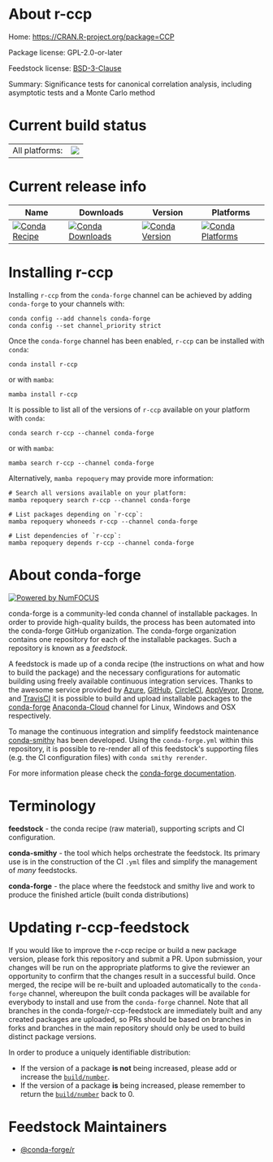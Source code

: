 About r-ccp
===========

Home: https://CRAN.R-project.org/package=CCP

Package license: GPL-2.0-or-later

Feedstock license: [BSD-3-Clause](https://github.com/conda-forge/r-ccp-feedstock/blob/main/LICENSE.txt)

Summary: Significance tests for canonical correlation analysis, including asymptotic tests and a Monte Carlo method

Current build status
====================


<table><tr><td>All platforms:</td>
    <td>
      <a href="https://dev.azure.com/conda-forge/feedstock-builds/_build/latest?definitionId=2496&branchName=main">
        <img src="https://dev.azure.com/conda-forge/feedstock-builds/_apis/build/status/r-ccp-feedstock?branchName=main">
      </a>
    </td>
  </tr>
</table>

Current release info
====================

| Name | Downloads | Version | Platforms |
| --- | --- | --- | --- |
| [![Conda Recipe](https://img.shields.io/badge/recipe-r--ccp-green.svg)](https://anaconda.org/conda-forge/r-ccp) | [![Conda Downloads](https://img.shields.io/conda/dn/conda-forge/r-ccp.svg)](https://anaconda.org/conda-forge/r-ccp) | [![Conda Version](https://img.shields.io/conda/vn/conda-forge/r-ccp.svg)](https://anaconda.org/conda-forge/r-ccp) | [![Conda Platforms](https://img.shields.io/conda/pn/conda-forge/r-ccp.svg)](https://anaconda.org/conda-forge/r-ccp) |

Installing r-ccp
================

Installing `r-ccp` from the `conda-forge` channel can be achieved by adding `conda-forge` to your channels with:

```
conda config --add channels conda-forge
conda config --set channel_priority strict
```

Once the `conda-forge` channel has been enabled, `r-ccp` can be installed with `conda`:

```
conda install r-ccp
```

or with `mamba`:

```
mamba install r-ccp
```

It is possible to list all of the versions of `r-ccp` available on your platform with `conda`:

```
conda search r-ccp --channel conda-forge
```

or with `mamba`:

```
mamba search r-ccp --channel conda-forge
```

Alternatively, `mamba repoquery` may provide more information:

```
# Search all versions available on your platform:
mamba repoquery search r-ccp --channel conda-forge

# List packages depending on `r-ccp`:
mamba repoquery whoneeds r-ccp --channel conda-forge

# List dependencies of `r-ccp`:
mamba repoquery depends r-ccp --channel conda-forge
```


About conda-forge
=================

[![Powered by
NumFOCUS](https://img.shields.io/badge/powered%20by-NumFOCUS-orange.svg?style=flat&colorA=E1523D&colorB=007D8A)](https://numfocus.org)

conda-forge is a community-led conda channel of installable packages.
In order to provide high-quality builds, the process has been automated into the
conda-forge GitHub organization. The conda-forge organization contains one repository
for each of the installable packages. Such a repository is known as a *feedstock*.

A feedstock is made up of a conda recipe (the instructions on what and how to build
the package) and the necessary configurations for automatic building using freely
available continuous integration services. Thanks to the awesome service provided by
[Azure](https://azure.microsoft.com/en-us/services/devops/), [GitHub](https://github.com/),
[CircleCI](https://circleci.com/), [AppVeyor](https://www.appveyor.com/),
[Drone](https://cloud.drone.io/welcome), and [TravisCI](https://travis-ci.com/)
it is possible to build and upload installable packages to the
[conda-forge](https://anaconda.org/conda-forge) [Anaconda-Cloud](https://anaconda.org/)
channel for Linux, Windows and OSX respectively.

To manage the continuous integration and simplify feedstock maintenance
[conda-smithy](https://github.com/conda-forge/conda-smithy) has been developed.
Using the ``conda-forge.yml`` within this repository, it is possible to re-render all of
this feedstock's supporting files (e.g. the CI configuration files) with ``conda smithy rerender``.

For more information please check the [conda-forge documentation](https://conda-forge.org/docs/).

Terminology
===========

**feedstock** - the conda recipe (raw material), supporting scripts and CI configuration.

**conda-smithy** - the tool which helps orchestrate the feedstock.
                   Its primary use is in the construction of the CI ``.yml`` files
                   and simplify the management of *many* feedstocks.

**conda-forge** - the place where the feedstock and smithy live and work to
                  produce the finished article (built conda distributions)


Updating r-ccp-feedstock
========================

If you would like to improve the r-ccp recipe or build a new
package version, please fork this repository and submit a PR. Upon submission,
your changes will be run on the appropriate platforms to give the reviewer an
opportunity to confirm that the changes result in a successful build. Once
merged, the recipe will be re-built and uploaded automatically to the
`conda-forge` channel, whereupon the built conda packages will be available for
everybody to install and use from the `conda-forge` channel.
Note that all branches in the conda-forge/r-ccp-feedstock are
immediately built and any created packages are uploaded, so PRs should be based
on branches in forks and branches in the main repository should only be used to
build distinct package versions.

In order to produce a uniquely identifiable distribution:
 * If the version of a package **is not** being increased, please add or increase
   the [``build/number``](https://docs.conda.io/projects/conda-build/en/latest/resources/define-metadata.html#build-number-and-string).
 * If the version of a package **is** being increased, please remember to return
   the [``build/number``](https://docs.conda.io/projects/conda-build/en/latest/resources/define-metadata.html#build-number-and-string)
   back to 0.

Feedstock Maintainers
=====================

* [@conda-forge/r](https://github.com/conda-forge/r/)

